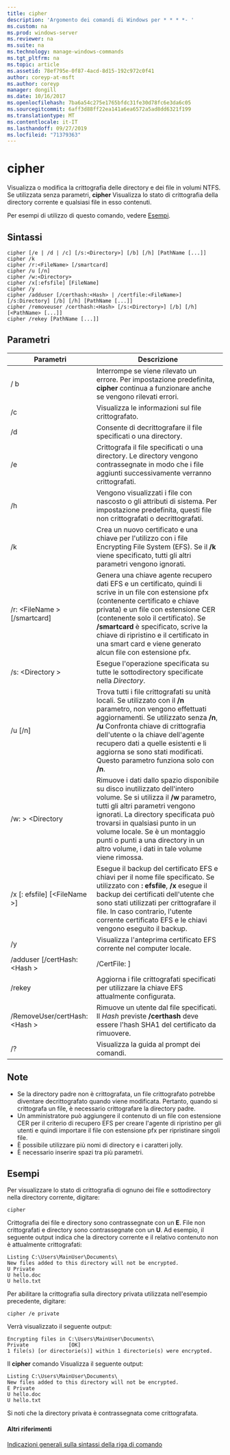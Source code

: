 ```yaml
---
title: cipher
description: 'Argomento dei comandi di Windows per * * * *- '
ms.custom: na
ms.prod: windows-server
ms.reviewer: na
ms.suite: na
ms.technology: manage-windows-commands
ms.tgt_pltfrm: na
ms.topic: article
ms.assetid: 78ef795e-0f87-4acd-8d15-192c972c0f41
author: coreyp-at-msft
ms.author: coreyp
manager: dongill
ms.date: 10/16/2017
ms.openlocfilehash: 7ba6a54c275e1765bfdc31fe30d78fc6e3da6c05
ms.sourcegitcommit: 6aff3d88ff22ea141a6ea6572a5ad8dd6321f199
ms.translationtype: MT
ms.contentlocale: it-IT
ms.lasthandoff: 09/27/2019
ms.locfileid: "71379363"
---
```

# <a name="cipher"></a>cipher



Visualizza o modifica la crittografia delle directory e dei file in volumi NTFS. Se utilizzata senza parametri, **cipher** Visualizza lo stato di crittografia della directory corrente e qualsiasi file in esso contenuti.

Per esempi di utilizzo di questo comando, vedere [Esempi](#BKMK_examples).

## <a name="syntax"></a>Sintassi

```
cipher [/e | /d | /c] [/s:<Directory>] [/b] [/h] [PathName [...]]
cipher /k
cipher /r:<FileName> [/smartcard]
cipher /u [/n]
cipher /w:<Directory>
cipher /x[:efsfile] [FileName]
cipher /y
cipher /adduser [/certhash:<Hash> | /certfile:<FileName>] [/s:Directory] [/b] [/h] [PathName [...]]
cipher /removeuser /certhash:<Hash> [/s:<Directory>] [/b] [/h] [<PathName> [...]]
cipher /rekey [PathName [...]]
```

## <a name="parameters"></a>Parametri

|          Parametri           |                                                                                                                                                   Descrizione                                                                                                                                                    |
|-------------------------------|------------------------------------------------------------------------------------------------------------------------------------------------------------------------------------------------------------------------------------------------------------------------------------------------------------------|
|              / b               |                                                                                                    Interrompe se viene rilevato un errore. Per impostazione predefinita, **cipher** continua a funzionare anche se vengono rilevati errori.                                                                                                    |
|              /c               |                                                                                                                                   Visualizza le informazioni sul file crittografato.                                                                                                                                    |
|              /d               |                                                                                                                                   Consente di decrittografare il file specificati o una directory.                                                                                                                                   |
|              /e               |                                                                                          Crittografa il file specificati o una directory. Le directory vengono contrassegnate in modo che i file aggiunti successivamente verranno crittografati.                                                                                           |
|              /h               |                                                                                                     Vengono visualizzati i file con nascosto o gli attributi di sistema. Per impostazione predefinita, questi file non crittografati o decrittografati.                                                                                                     |
|              /k               |                                                                            Crea un nuovo certificato e una chiave per l'utilizzo con i file Encrypting File System (EFS). Se il **/k** viene specificato, tutti gli altri parametri vengono ignorati.                                                                            |
|  /r: \<FileName > [/smartcard]  |   Genera una chiave agente recupero dati EFS e un certificato, quindi li scrive in un file con estensione pfx (contenente certificato e chiave privata) e un file con estensione CER (contenente solo il certificato). Se **/smartcard** è specificato, scrive la chiave di ripristino e il certificato in una smart card e viene generato alcun file con estensione pfx.   |
|        /s: \<Directory >        |                                                                                                               Esegue l'operazione specificata su tutte le sottodirectory specificate nella *Directory*.                                                                                                               |
|            /u [/n]            |  Trova tutti i file crittografati su unità locali. Se utilizzato con il **/n** parametro, non vengono effettuati aggiornamenti. Se utilizzato senza **/n**, **/u** Confronta chiave di crittografia dell'utente o la chiave dell'agente recupero dati a quelle esistenti e li aggiorna se sono stati modificati. Questo parametro funziona solo con **/n**.  |
|        /w: > \<Directory        | Rimuove i dati dallo spazio disponibile su disco inutilizzato dell'intero volume. Se si utilizza il **/w** parametro, tutti gli altri parametri vengono ignorati. La directory specificata può trovarsi in qualsiasi punto in un volume locale. Se è un montaggio punti o punti a una directory in un altro volume, i dati in tale volume viene rimossa. |
|  /x [: efsfile] [\<FileName >]   |                                 Esegue il backup del certificato EFS e chiavi per il nome file specificato. Se utilizzato con **: efsfile**, **/x** esegue il backup dei certificati dell'utente che sono stati utilizzati per crittografare il file. In caso contrario, l'utente corrente certificato EFS e le chiavi vengono eseguito il backup.                                 |
|              /y               |                                                                                                                      Visualizza l'anteprima certificato EFS corrente nel computer locale.                                                                                                                      |
|  /adduser [/certHash: \<Hash >  |                                                                                                                                              /CertFile: <FileName>]                                                                                                                                               |
|            /rekey             |                                                                                                                 Aggiorna i file crittografati specificati per utilizzare la chiave EFS attualmente configurata.                                                                                                                 |
| /RemoveUser/certHash: \<Hash > |                                                                                       Rimuove un utente dal file specificati. Il *Hash* previste **/certhash** deve essere l'hash SHA1 del certificato da rimuovere.                                                                                       |
|              /?               |                                                                                                                                       Visualizza la guida al prompt dei comandi.                                                                                                                                       |

## <a name="remarks"></a>Note

-   Se la directory padre non è crittografata, un file crittografato potrebbe diventare decrittografato quando viene modificata. Pertanto, quando si crittografa un file, è necessario crittografare la directory padre.
-   Un amministratore può aggiungere il contenuto di un file con estensione CER per il criterio di recupero EFS per creare l'agente di ripristino per gli utenti e quindi importare il file con estensione pfx per ripristinare singoli file.
-   È possibile utilizzare più nomi di directory e i caratteri jolly.
-   È necessario inserire spazi tra più parametri.

## <a name="BKMK_examples"></a>Esempi

Per visualizzare lo stato di crittografia di ognuno dei file e sottodirectory nella directory corrente, digitare:
```
cipher
```
Crittografia dei file e directory sono contrassegnate con un **E**. File non crittografati e directory sono contrassegnate con un **U**. Ad esempio, il seguente output indica che la directory corrente e il relativo contenuto non è attualmente crittografati:
```
Listing C:\Users\MainUser\Documents\
New files added to this directory will not be encrypted.
U Private
U hello.doc
U hello.txt
```
Per abilitare la crittografia sulla directory privata utilizzata nell'esempio precedente, digitare:
```
cipher /e private
```
Verrà visualizzato il seguente output:
```
Encrypting files in C:\Users\MainUser\Documents\
Private             [OK]
1 file(s) [or directorie(s)] within 1 directorie(s) were encrypted.
```
Il **cipher** comando Visualizza il seguente output:
```
Listing C:\Users\MainUser\Documents\
New files added to this directory will not be encrypted.
E Private
U hello.doc
U hello.txt
```
Si noti che la directory privata è contrassegnata come crittografata.

#### <a name="additional-references"></a>Altri riferimenti

[Indicazioni generali sulla sintassi della riga di comando](command-line-syntax-key.md)